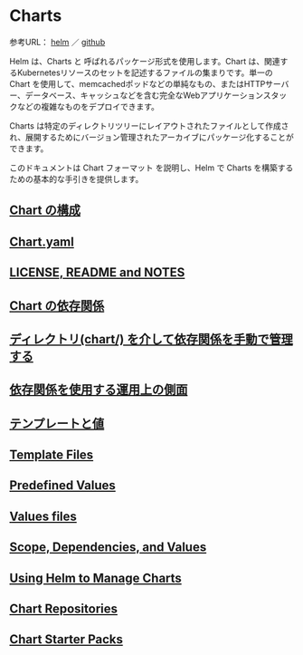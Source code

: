 # Charts
参考URL： [helm](https://docs.helm.sh/developing_charts/)
／
[github](https://github.com/helm/helm/blob/master/docs/charts.md)

Helm は、Charts と 呼ばれるパッケージ形式を使用します。Chart は、関連するKubernetesリソースのセットを記述するファイルの集まりです。単一の Chart を使用して、memcachedポッドなどの単純なもの、またはHTTPサーバー、データベース、キャッシュなどを含む完全なWebアプリケーションスタックなどの複雑なものをデプロイできます。

Charts は特定のディレクトリツリーにレイアウトされたファイルとして作成され、展開するためにバージョン管理されたアーカイブにパッケージ化することができます。

このドキュメントは Chart フォーマット を説明し、Helm で Charts を構築するための基本的な手引きを提供します。

## [Chart の構成](0000filestructure.md)
## [Chart.yaml](0100chartyaml.md)
## [LICENSE, README and NOTES](0200file.md)
## [Chart の依存関係](0300dependencies.md)
## [ディレクトリ(chart/) を介して依存関係を手動で管理する](0400managingdependencies.md)
## [依存関係を使用する運用上の側面](0500operationalaspects.md)
## [テンプレートと値](0600templatesandvalues.md)
## [Template Files](0700templatefiles.md)
## [Predefined Values](0800predefinedvalues.md)
## [Values files](0900valuesfiles.md)
## [Scope, Dependencies, and Values](0100scopedependencies.md)
## [Using Helm to Manage Charts](1100managecharts.md)
## [Chart Repositories](1200chartrepositories.md)
## [Chart Starter Packs](1300chartstarterpacks.md)